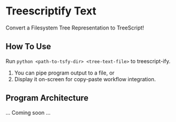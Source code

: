 # Treescriptify Text
Convert a Filesystem Tree Representation to TreeScript!

## How To Use
Run `python <path-to-tsfy-dir> <tree-text-file>` to treescript-ify.

1. You can pipe program output to a file, or
2. Display it on-screen for copy-paste workflow integration.

## Program Architecture
... Coming soon ...
